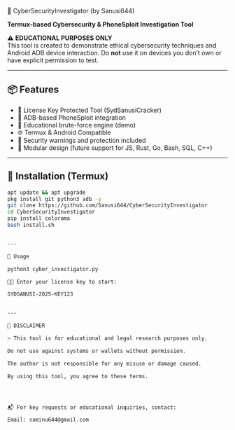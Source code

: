  🔐 CyberSecurityInvestigator (by Sanusi644)

**Termux-based Cybersecurity & PhoneSploit Investigation Tool**

⚠️ **EDUCATIONAL PURPOSES ONLY**  
This tool is created to demonstrate ethical cybersecurity techniques and Android ADB device interaction. Do **not** use it on devices you don’t own or have explicit permission to test.

---

## 📦 Features

- 🔐 License Key Protected Tool (SydSanusiCracker)
- 📱 ADB-based PhoneSploit integration
- 🧪 Educational brute-force engine (demo)
- 🌐 Termux & Android Compatible
- 🔐 Security warnings and protection included
- 📂 Modular design (future support for JS, Rust, Go, Bash, SQL, C++)

---

## 🧰 Installation (Termux)

```bash
apt update && apt upgrade
pkg install git python3 adb -y
git clone https://github.com/Sanusi644/CyberSecurityInvestigator
cd CyberSecurityInvestigator
pip install colorama
bash install.sh


---

🚀 Usage

python3 cyber_investigator.py

🧑‍💻 Enter your license key to start:

SYDSANUSI-2025-KEY123


---

🛑 DISCLAIMER

> This tool is for educational and legal research purposes only.

Do not use against systems or wallets without permission.

The author is not responsible for any misuse or damage caused.

By using this tool, you agree to these terms.




📬 For key requests or educational inquiries, contact:

Email: saminu644@gmail.com

